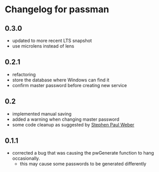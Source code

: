 # Changelog for passman

## 0.3.0

- updated to more recent LTS snapshot
- use microlens instead of lens

## 0.2.1

- refactoring
- store the database where Windows can find it
- confirm master password before creating new service

## 0.2

- implemented manual saving
- added a warning when changing master password
- some code cleanup as suggested by [Stephen Paul Weber](https://github.com/singpolyma)

## 0.1.1

- corrected a bug that was causing the pwGenerate function to hang occasionally.
  - this may cause some passwords to be generated differently

